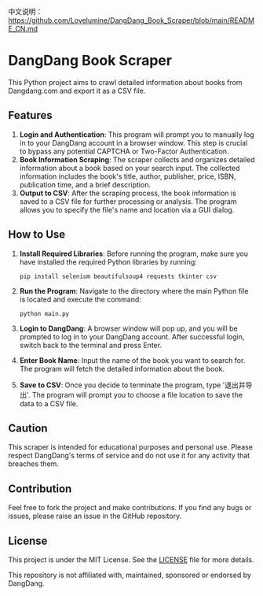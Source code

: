 中文说明：https://github.com/Lovelumine/DangDang_Book_Scraper/blob/main/README_CN.md
# DangDang Book Scraper

This Python project aims to crawl detailed information about books from Dangdang.com and export it as a CSV file. 

## Features

1. **Login and Authentication**: This program will prompt you to manually log in to your DangDang account in a browser window. This step is crucial to bypass any potential CAPTCHA or Two-Factor Authentication.
2. **Book Information Scraping**: The scraper collects and organizes detailed information about a book based on your search input. The collected information includes the book's title, author, publisher, price, ISBN, publication time, and a brief description.
3. **Output to CSV**: After the scraping process, the book information is saved to a CSV file for further processing or analysis. The program allows you to specify the file's name and location via a GUI dialog.

## How to Use

1. **Install Required Libraries**: Before running the program, make sure you have installed the required Python libraries by running:

    ```
    pip install selenium beautifulsoup4 requests tkinter csv
    ```

2. **Run the Program**: Navigate to the directory where the main Python file is located and execute the command:

    ```
    python main.py
    ```

3. **Login to DangDang**: A browser window will pop up, and you will be prompted to log in to your DangDang account. After successful login, switch back to the terminal and press Enter.

4. **Enter Book Name**: Input the name of the book you want to search for. The program will fetch the detailed information about the book.

5. **Save to CSV**: Once you decide to terminate the program, type '退出并导出'. The program will prompt you to choose a file location to save the data to a CSV file. 

## Caution

This scraper is intended for educational purposes and personal use. Please respect DangDang's terms of service and do not use it for any activity that breaches them. 

## Contribution

Feel free to fork the project and make contributions. If you find any bugs or issues, please raise an issue in the GitHub repository.

## License

This project is under the MIT License. See the [LICENSE](LICENSE) file for more details.

This repository is not affiliated with, maintained, sponsored or endorsed by DangDang.
